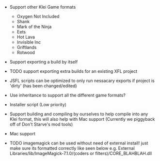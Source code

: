 + Support other Klei Game formats
    + Oxygen Not Included
    + Shank
    + Mark of the Ninja
    + Eets
    + Hot Lava
    + Invisible Inc
    + Griftlands
    + Rotwood

+ Support exporting a build by itself

+ TODO support exporting extra builds for an existing XFL project

+ JSFL scripts can be optimized to only run nessacary exports if project is 'dirty' (has been changed/edited)

+ Use inheritance to support all the different game formats?

+ Installer script (Low priority)

+ Support building and compiling by ourselves to help compile into any Klei format, this will also help with Mac support (Currently we piggyback off of Don't Starve's mod tools)

+ Mac support

+ TODO imagemagick can be used without need of external install! just make sure its formatted correctly like seen below
e.g. External Libraries/lib/ImageMagick-7.1.0/(coders or filters)/CORE_BLAHBLAH.dll